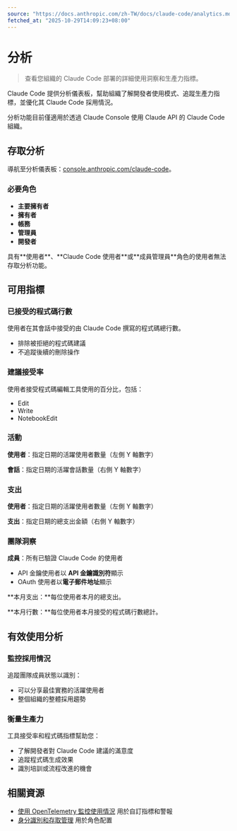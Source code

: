 ```yaml
---
source: "https://docs.anthropic.com/zh-TW/docs/claude-code/analytics.md"
fetched_at: "2025-10-29T14:09:23+08:00"
---
```


# 分析

> 查看您組織的 Claude Code 部署的詳細使用洞察和生產力指標。

Claude Code 提供分析儀表板，幫助組織了解開發者使用模式、追蹤生產力指標，並優化其 Claude Code 採用情況。

<Note>
  分析功能目前僅適用於透過 Claude Console 使用 Claude API 的 Claude Code 組織。
</Note>

## 存取分析

導航至分析儀表板：[console.anthropic.com/claude-code](https://console.anthropic.com/claude-code)。

### 必要角色

* **主要擁有者**
* **擁有者**
* **帳務**
* **管理員**
* **開發者**

<Note>
  具有**使用者**、**Claude Code 使用者**或**成員管理員**角色的使用者無法存取分析功能。
</Note>

## 可用指標

### 已接受的程式碼行數

使用者在其會話中接受的由 Claude Code 撰寫的程式碼總行數。

* 排除被拒絕的程式碼建議
* 不追蹤後續的刪除操作

### 建議接受率

使用者接受程式碼編輯工具使用的百分比，包括：

* Edit
* Write
* NotebookEdit

### 活動

**使用者**：指定日期的活躍使用者數量（左側 Y 軸數字）

**會話**：指定日期的活躍會話數量（右側 Y 軸數字）

### 支出

**使用者**：指定日期的活躍使用者數量（左側 Y 軸數字）

**支出**：指定日期的總支出金額（右側 Y 軸數字）

### 團隊洞察

**成員**：所有已驗證 Claude Code 的使用者

* API 金鑰使用者以 **API 金鑰識別符**顯示
* OAuth 使用者以**電子郵件地址**顯示

\*\*本月支出：\*\*每位使用者本月的總支出。

\*\*本月行數：\*\*每位使用者本月接受的程式碼行數總計。

## 有效使用分析

### 監控採用情況

追蹤團隊成員狀態以識別：

* 可以分享最佳實務的活躍使用者
* 整個組織的整體採用趨勢

### 衡量生產力

工具接受率和程式碼指標幫助您：

* 了解開發者對 Claude Code 建議的滿意度
* 追蹤程式碼生成效果
* 識別培訓或流程改進的機會

## 相關資源

* [使用 OpenTelemetry 監控使用情況](/zh-TW/docs/claude-code/monitoring-usage) 用於自訂指標和警報
* [身分識別和存取管理](/zh-TW/docs/claude-code/iam) 用於角色配置

